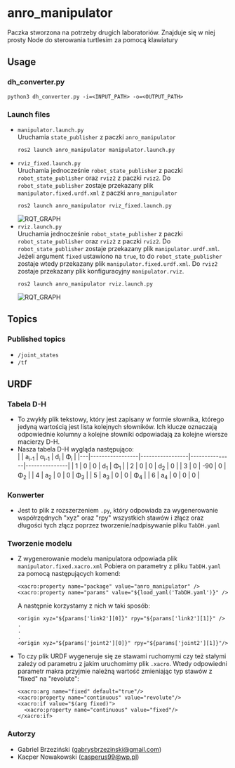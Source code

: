 # anro_manipulator
Paczka stworzona na potrzeby drugich laboratoriów. Znajduje się w niej prosty Node do sterowania turtlesim za pomocą klawiatury
## Usage
### dh_converter.py
  ```
  python3 dh_converter.py -i=<INPUT_PATH> -o=<OUTPUT_PATH>
  ```
### Launch files
- `manipulator.launch.py`  
  Uruchamia `state_publisher` z paczki `anro_manipulator`
  ```
  ros2 launch anro_manipulator manipulator.launch.py
  ```
- `rviz_fixed.launch.py`  
  Uruchamia jednocześnie `robot_state_publisher` z paczki `robot_state_publisher` oraz `rviz2` z paczki `rviz2`. Do `robot_state_publisher` zostaje przekazany plik `manipulator.fixed.urdf.xml` z paczki `anro_manipulator`
  ```
  ros2 launch anro_manipulator rviz_fixed.launch.py
  ```
  ![RQT_GRAPH](docs/rviz_fixed_launch_rqt_graph.png)
- `rviz.launch.py`  
  Uruchamia jednocześnie `robot_state_publisher` z paczki `robot_state_publisher` oraz `rviz2` z paczki `rviz2`. Do `robot_state_publisher` zostaje przekazany plik `manipulator.urdf.xml`. Jeżeli argument `fixed` ustawiono na `true`, to do `robot_state_publisher` zostaje wtedy przekazany plik `manipulator.fixed.urdf.xml`. Do `rviz2` zostaje przekazany plik konfiguracyjny `manipulator.rviz`.
  ```
  ros2 launch anro_manipulator rviz.launch.py
  ```
  ![RQT_GRAPH](docs/rviz_launch_rqt_graph.png)
## Topics
### Published topics
- `/joint_states`
- `/tf`

## URDF
### Tabela D-H
- To zwykły plik tekstowy, który jest zapisany w formie słownika, którego jedyną wartością jest lista kolejnych słowników. 
Ich klucze oznaczają odpowiednie kolumny a kolejne słowniki odpowiadają za kolejne wiersze macierzy D-H.
- Nasza tabela D-H wygląda następująco:  
  |   | a<sub>i-1</sub> | α<sub>i-1</sub> | d<sub>i</sub> | Φ<sub>i</sub> |
  |---|-----------------|-----------------|---------------|---------------|
  | 1 | 0               | 0               | d<sub>1</sub> | Φ<sub>1</sub> |
  | 2 | 0               | 0               | d<sub>2</sub> | 0             |
  | 3 | 0               | -90             | 0             | Φ<sub>2</sub> |
  | 4 | a<sub>2</sub>   | 0               | 0             | Φ<sub>3</sub> |
  | 5 | a<sub>3</sub>   | 0               | 0             | Φ<sub>4</sub> |
  | 6 | a<sub>4</sub>   | 0               | 0             | 0             |

### Konwerter
- Jest to plik z rozszerzeniem `.py`, który odpowiada za wygenerowanie współrzędnych "xyz" oraz "rpy" wszystkich stawów i złącz oraz długości tych złącz poprzez 
  tworzenie/nadpisywanie pliku `TabDH.yaml`
### Tworzenie modelu
- Z wygenerowanie modelu manipulatora odpowiada plik `manipulator.fixed.xacro.xml` Pobiera on parametry z pliku `TabDH.yaml` za pomocą następujących komend:
  ```
  <xacro:property name="package" value="anro_manipulator" />
  <xacro:property name="params" value="${load_yaml('TabDH.yaml')}" />
  ```
  A następnie korzystamy z nich w taki sposób:
  ```
  <origin xyz="${params['link2'][0]}" rpy="${params['link2'][1]}" />
  .
  .
  .
  <origin xyz="${params['joint2'][0]}" rpy="${params['joint2'][1]}"/>
  ```
- To czy plik URDF wygeneruje się ze stawami ruchomymi czy też stałymi zależy od parametru z jakim uruchomimy plik `.xacro`. 
  Wtedy odpowiedni parametr makra przyjmie należną wartość zmieniając typ stawów z "fixed" na "revolute":
  ```
  <xacro:arg name="fixed" default="true"/>
  <xacro:property name="continuous" value="revolute"/>
  <xacro:if value="$(arg fixed)">
    <xacro:property name="continuous" value="fixed"/>
  </xacro:if>
  ```
### Autorzy
- Gabriel Brzeziński (gabrysbrzezinski@gmail.com)  
- Kacper Nowakowski (casperus99@wp.pl) 
